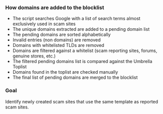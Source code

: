 ### How domains are added to the blocklist

- The script searches Google with a list of search terms almost exclusively used in scam sites
- The unique domains extracted are added to a pending domain list
- The pending domains are sorted alphabetically
- Invalid entries (non domains) are removed
- Domains with whitelisted TLDs are removed
- Domains are filtered against a whitelist (scam reporting sites, forums, genuine stores, etc.)
- The filtered pending domains list is compared against the Umbrella Toplist
- Domains found in the toplist are checked manually
- The final list of pending domains are merged to the blocklist

### Goal

Identify newly created scam sites that use the same template as reported scam sites.
